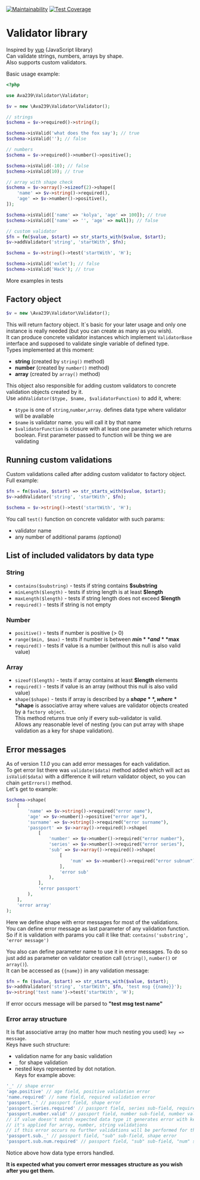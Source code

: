 [![Maintainability](https://api.codeclimate.com/v1/badges/9a08cc43b10ca962f95e/maintainability)](https://codeclimate.com/github/ava239/validator/maintainability)
[![Test Coverage](https://api.codeclimate.com/v1/badges/9a08cc43b10ca962f95e/test_coverage)](https://codeclimate.com/github/ava239/validator/test_coverage)

# Validator library
Inspired by [yup](https://github.com/jquense/yup) (JavaScript library)  
Can validate strings, numbers, arrays by shape.  
Also supports custom validators.

Basic usage example:
```php
<?php

use Ava239\Validator\Validator;

$v = new \Ava239\Validator\Validator();

// strings
$schema = $v->required()->string();

$schema->isValid('what does the fox say'); // true
$schema->isValid(''); // false

// numbers
$schema = $v->required()->number()->positive();

$schema->isValid(-10); // false
$schema->isValid(10); // true

// array with shape check
$schema = $v->array()->sizeof(2)->shape([
    'name' => $v->string()->required(),
    'age' => $v->number()->positive(),
]);

$schema->isValid(['name' => 'kolya', 'age' => 100]); // true
$schema->isValid(['name' => '', 'age' => null]); // false

// custom validator 
$fn = fn($value, $start) => str_starts_with($value, $start);
$v->addValidator('string', 'startWith', $fn);

$schema = $v->string()->test('startWith', 'H');

$schema->isValid('exlet'); // false
$schema->isValid('Hack'); // true
```

More examples in tests

## Factory object
```php
$v = new \Ava239\Validator\Validator();
```
This will return factory object. It`s basic for your later usage and only one instance is really needed (but you can create as many as you wish).  
It can produce concrete validator instances which implement ```ValidatorBase``` interface and supposed to validate single variable of defined type.  
Types implemented at this moment:
- **string** (created by ```string()``` method)
- **number** (created by ```number()``` method)
- **array** (created by ```array()``` method)

This object also responsible for adding custom validators to concrete validation objects created by it.   
Use ```addValidator($type, $name, $validatorFunction)``` to add it, where:
- ```$type``` is one of ```string```,```number```,```array```. defines data type where validator will be available
- ```$name``` is validator name. you will call it by that name
- ```$validatorFunction``` is closure with at least one parameter which returns boolean. First parameter passed to function will be thing we are validating

## Running custom validations
Custom validations called after adding custom validator to factory object.  
Full example:
```php
$fn = fn($value, $start) => str_starts_with($value, $start);
$v->addValidator('string', 'startWith', $fn);

$schema = $v->string()->test('startWith', 'H');
```
You call ```test()``` function on concrete validator with such params:
- validator name
- any number of additional params *(optional)*

## List of included validators by data type
### String
- ```contains($substring)``` - tests if string contains **$substring**
- ```minLength($length)``` - tests if string length is at least **$length**
- ```maxLength($length)``` - tests if string length does not exceed **$length**
- ```required()``` - tests if string is not empty
### Number
- ```positive()``` - tests if number is positive (> 0)
- ```range($min, $max)``` - tests if number is between **$min** and **$max**
- ```required()``` - tests if value is a number (without this null is also valid value)
### Array
- ```sizeof($length)``` - tests if array contains at least **$length** elements
- ```required()``` - tests if value is an array (without this null is also valid value)
- ```shape($shape)``` - tests if array is described by a **$shape**, where **$shape** is associative array where values are validator objects created by a ```factory object```.  
This method returns true only if every sub-validator is valid.  
Allows any reasonable level of nesting (you can put array with shape validation as a key for shape validation).

## Error messages
As of version *1.1.0* you can add error messages for each validation.  
To get error list there was ```validate($data)``` method added which will act as ```isValid($data)``` with a difference it will return validator object, so you can chain ```getErrors()``` method.  
Let's get to example:
```php
$schema->shape(
    [
        'name' => $v->string()->required("error name"),
        'age' => $v->number()->positive("error age"),
        'surname' => $v->string()->required("error surname"),
        'passport' => $v->array()->required()->shape(
            [
                'number' => $v->number()->required("error number"),
                'series' => $v->number()->required("error series"),
                'sub' => $v->array()->required()->shape(
                    [
                        'num' => $v->number()->required("error subnum"),
                    ],
                    'error sub'
                ),
            ],
            'error passport'
        ),
    ],
    'error array'
); 
```
Here we define shape with error messages for most of the validations.  
You can define error message as last parameter of any validation function.  
So if it is validation with params you call it like that: ```contains('substring', 'error message')```

You also can define parameter name to use it in error messages. To do so just add as parameter on validator creation call (```string()```, ```number()``` or ```array()```).  
It can be accessed as ```{{name}}``` in any validation message:
```php
$fn = fn ($value, $start) => str_starts_with($value, $start);
$v->addValidator('string', 'startWith', $fn, 'test msg {{name}}');
$v->string('test name')->test('startWith', 'H'); 
```
If error occurs message will be parsed to **"test msg test name"**

### Error array structure
It is flat associative array (no matter how much nesting you used) ```key => message```.  
Keys have such structure:
- validation name for any basic validation
- ```_``` for shape validation
- nested keys represented by dot notation.  
Keys for example above:
```php
'_' // shape error
'age.positive' // age field, positive validation error
'name.required' // name field, required validation error
'passport._' // passport field, shape error
'passport.series.required' // passport field, series sub-field, required validation error
'passport.number.valid' // passport field, number sub-field, number validation error
// if value doesn't match expected data type it generates error with key "valid"
// it's applied for array, number, string validations
// if this error occurs no further validations will be performed for this field
'passport.sub._' // passport field, "sub" sub-field, shape error
'passport.sub.num.required' // passport field, "sub" sub-field, "num" sub-sub-field required validation error
```
Notice above how data type errors handled.

**It is expected what you convert error messages structure as you wish after you get them.**